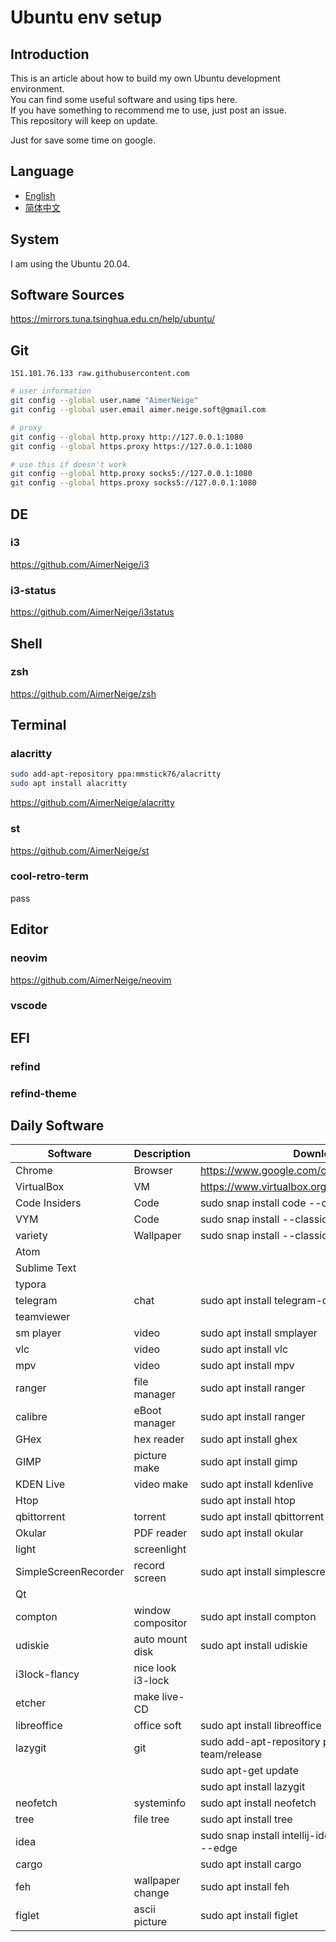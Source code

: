 # Ubuntu env setup

## Introduction

This is an article about how to build my own Ubuntu development environment.\
You can find some useful software and using tips here.\
If you have something to recommend me to use, just post an issue.\
This repository will keep on update.

Just for save some time on google.

## Language

- [English](README.md)
- [简体中文](README-CN.md)

## System

I am using the Ubuntu 20.04.

## Software Sources

<https://mirrors.tuna.tsinghua.edu.cn/help/ubuntu/>

## Git

`151.101.76.133 raw.githubusercontent.com`

```bash
# user information
git config --global user.name "AimerNeige"
git config --global user.email aimer.neige.soft@gmail.com

# proxy
git config --global http.proxy http://127.0.0.1:1080
git config --global https.proxy https://127.0.0.1:1080

# use this if doesn't work
git config --global http.proxy socks5://127.0.0.1:1080
git config --global https.proxy socks5://127.0.0.1:1080
```

## DE

### i3

<https://github.com/AimerNeige/i3>

### i3-status

<https://github.com/AimerNeige/i3status>

## Shell

### zsh

<https://github.com/AimerNeige/zsh>

## Terminal

### alacritty

```bash
sudo add-apt-repository ppa:mmstick76/alacritty
sudo apt install alacritty
```

<https://github.com/AimerNeige/alacritty>

### st

<https://github.com/AimerNeige/st>

### cool-retro-term

pass

## Editor

### neovim

<https://github.com/AimerNeige/neovim>

### vscode

## EFI

### refind

### refind-theme

## Daily Software

| Software             | Description       | Download                                                  |
| -------------------- | ----------------- | --------------------------------------------------------- |
| Chrome               | Browser           | https://www.google.com/chrome/                            |
| VirtualBox           | VM                | https://www.virtualbox.org/wiki/Linux_Downloads           |
| Code Insiders        | Code              | sudo snap install code --classic                          |
| VYM                  | Code              | sudo snap install --classic code                          |
| variety              | Wallpaper         | sudo snap install --classic code-insiders                 |
| Atom                 |                   |                                                           |
| Sublime Text         |                   |                                                           |
| typora               |                   |                                                           |
| telegram             | chat              | sudo apt install telegram-desktop                         |
| teamviewer           |                   |                                                           |
| sm player            | video             | sudo apt install smplayer                                 |
| vlc                  | video             | sudo apt install vlc                                      |
| mpv                  | video             | sudo apt install mpv                                      |
| ranger               | file manager      | sudo apt install ranger                                   |
| calibre              | eBoot manager     | sudo apt install ranger                                   |
| GHex                 | hex reader        | sudo apt install ghex                                     |
| GIMP                 | picture make      | sudo apt install gimp                                     |
| KDEN Live            | video make        | sudo apt install kdenlive                                 |
| Htop                 |                   | sudo apt install htop                                     |
| qbittorrent          | torrent           | sudo apt install qbittorrent                              |
| Okular               | PDF reader        | sudo apt install okular                                   |
| light                | screenlight       |                                                           |
| SimpleScreenRecorder | record screen     | sudo apt install simplescreenrecorder                     |
| Qt                   |                   |                                                           |
| compton              | window compositor | sudo apt install compton                                  |
| udiskie              | auto mount disk   | sudo apt install udiskie                                  |
| i3lock-flancy        | nice look i3-lock |                                                           |
| etcher               | make live-CD      |                                                           |
| libreoffice          | office soft       | sudo apt install libreoffice                              |
| lazygit              | git               | sudo add-apt-repository ppa:lazygit-team/release          |
|                      |                   | sudo apt-get update                                       |
|                      |                   | sudo apt install lazygit                                  |
| neofetch             | systeminfo        | sudo apt install neofetch                                 |
| tree                 | file tree         | sudo apt install tree                                     |
| idea                 |                   | sudo snap install intellij-idea-ultimate --classic --edge |
| cargo                |                   | sudo apt install cargo                                    |
| feh                  | wallpaper change  | sudo apt install feh                                      |
| figlet               | ascii picture     | sudo apt install figlet                                   |
